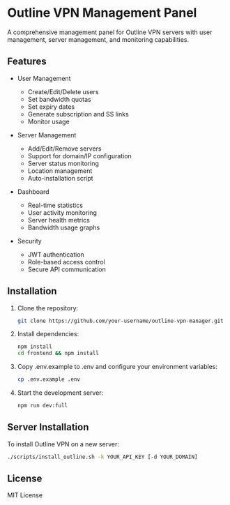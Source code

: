 # Outline VPN Management Panel

A comprehensive management panel for Outline VPN servers with user management, server management, and monitoring capabilities.

## Features

- User Management
  - Create/Edit/Delete users
  - Set bandwidth quotas
  - Set expiry dates
  - Generate subscription and SS links
  - Monitor usage

- Server Management
  - Add/Edit/Remove servers
  - Support for domain/IP configuration
  - Server status monitoring
  - Location management
  - Auto-installation script

- Dashboard
  - Real-time statistics
  - User activity monitoring
  - Server health metrics
  - Bandwidth usage graphs

- Security
  - JWT authentication
  - Role-based access control
  - Secure API communication

## Installation

1. Clone the repository:
   ```bash
   git clone https://github.com/your-username/outline-vpn-manager.git
   ```

2. Install dependencies:
   ```bash
   npm install
   cd frontend && npm install
   ```

3. Copy .env.example to .env and configure your environment variables:
   ```bash
   cp .env.example .env
   ```

4. Start the development server:
   ```bash
   npm run dev:full
   ```

## Server Installation

To install Outline VPN on a new server:

```bash
./scripts/install_outline.sh -k YOUR_API_KEY [-d YOUR_DOMAIN]
```

## License

MIT License
